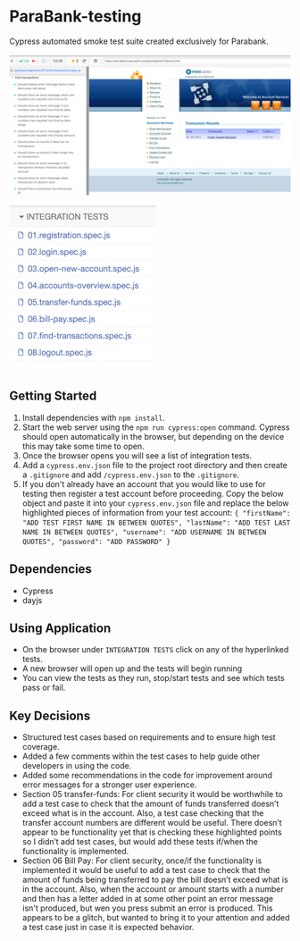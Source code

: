 # ParaBank-testing

Cypress automated smoke test suite created exclusively for Parabank.

!["Screenshot of Cypress passing tests"](https://github.com/brodybayley/ParaBank-testing/blob/main/docs/passed-tests.png)

!["Screenshot of Cypress integration tests"](https://github.com/brodybayley/ParaBank-testing/blob/main/docs/integration-tests.png)

## Getting Started

1. Install dependencies with `npm install`.
2. Start the web server using the `npm run cypress:open` command. Cypress should open automatically in the browser, but depending on the device this may take some time to open.
3. Once the browser opens you will see a list of integration tests.
4. Add a `cypress.env.json` file to the project root directory and then create a `.gitignore` and add `/cypress.env.json` to the `.gitignore`.
5. If you don't already have an account that you would like to use for testing then register a test account before proceeding. Copy the below object and paste it into your `cypress.env.json` file and replace the below highlighted pieces of information from your test account:
   `{
   "firstName": "ADD TEST FIRST NAME IN BETWEEN QUOTES",
   "lastName": "ADD TEST LAST NAME IN BETWEEN QUOTES",
   "username": "ADD USERNAME IN BETWEEN QUOTES",
   "password": "ADD PASSWORD"
   }`

## Dependencies

- Cypress
- dayjs

## Using Application

- On the browser under `INTEGRATION TESTS` click on any of the hyperlinked tests.
- A new browser will open up and the tests will begin running
- You can view the tests as they run, stop/start tests and see which tests pass or fail.

## Key Decisions

- Structured test cases based on requirements and to ensure high test coverage.
- Added a few comments within the test cases to help guide other developers in using the code.
- Added some recommendations in the code for improvement around error messages for a stronger user experience.
- Section 05 transfer-funds: For client security it would be worthwhile to add a test case to check that the amount of funds transferred doesn’t exceed what is in the account. Also, a test case checking that the transfer account numbers are different would be useful. There doesn’t appear to be functionality yet that is checking these highlighted points so I didn’t add test cases, but would add these tests if/when the functionality is implemented.
- Section 06 Bill Pay: For client security, once/if the functionality is implemented it would be useful to add a test case to check that the amount of funds being transferred to pay the bill doesn’t exceed what is in the account. Also, when the account or amount starts with a number and then has a letter added in at some other point an error message isn't produced, but wen you press submit an error is produced. This appears to be a glitch, but wanted to bring it to your attention and added a test case just in case it is expected behavior.
